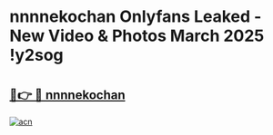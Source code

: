 # nnnnekochan Onlyfans Leaked - New Video & Photos March 2025 !y2sog

# <h2><a href="https://ja4rkn.iuczelnia.edu.pl?title=nnnnekochan&ref=y2sog">🔗👉 🔴 nnnnekochan</a></h2>

[![acn](https://github.com/user-attachments/assets/0f9c940e-d8b0-45ae-aac7-cd30a18b3e1c)](https://ja4rkn.iuczelnia.edu.pl?title=nnnnekochan&ref=y2sog)


